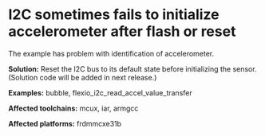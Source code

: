 # I2C sometimes fails to initialize accelerometer after flash or reset

The example has problem with identification of accelerometer.

**Solution:** Reset the I2C bus to its default state before initializing the sensor.
(Solution code will be added in next release.)

**Examples:** bubble, flexio_i2c_read_accel_value_transfer

**Affected toolchains:** mcux, iar, armgcc

**Affected platforms:** frdmmcxe31b